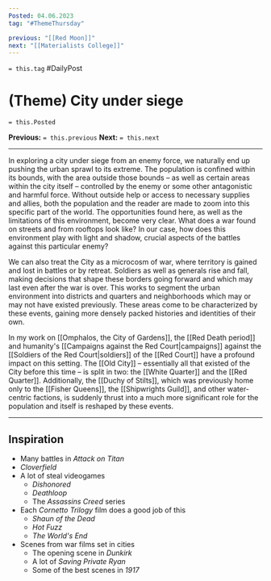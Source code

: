 ```yaml
---
Posted: 04.06.2023
tag: "#ThemeThursday"

previous: "[[Red Moon]]"
next: "[[Materialists College]]"
---
```

`= this.tag` #DailyPost 
# (Theme) City under siege
`= this.Posted`

**Previous:** `= this.previous`
**Next:** `= this.next`

---

In exploring a city under siege from an enemy force, we naturally end up pushing the urban sprawl to its extreme. The population is confined within its bounds, with the area outside those bounds – as well as certain areas within the city itself – controlled by the enemy or some other antagonistic and harmful force. Without outside help or access to necessary supplies and allies, both the population and the reader are made to zoom into this specific part of the world. The opportunities found here, as well as the limitations of this environment, become very clear. What does a war found on streets and from rooftops look like? In our case, how does this environment play with light and shadow, crucial aspects of the battles against this particular enemy?

We can also treat the City as a microcosm of war, where territory is gained and lost in battles or by retreat. Soldiers as well as generals rise and fall, making decisions that shape these borders going forward and which may last even after the war is over. This works to segment the urban environment into districts and quarters and neighborhoods which may or may not have existed previously. These areas come to be characterized by these events, gaining more densely packed histories and identities of their own.

In my work on [[Omphalos, the City of Gardens]], the [[Red Death period]] and humanity's [[Campaigns against the Red Court|campaigns]] against the [[Soldiers of the Red Court|soldiers]] of the [[Red Court]] have a profound impact on this setting. The [[Old City]] – essentially all that existed of the City before this time – is split in two: the [[White Quarter]] and the [[Red Quarter]]. Additionally, the [[Duchy of Stilts]], which was previously home only to the [[Fisher Queens]], the [[Shipwrights Guild]], and other water-centric factions, is suddenly thrust into a much more significant role for the population and itself is reshaped by these events.

---

## Inspiration
- Many battles in *Attack on Titan*
- *Cloverfield*
- A lot of steal videogames
    - *Dishonored*
    - *Deathloop*
    - The *Assassins Creed* series
- Each *Cornetto Trilogy* film does a good job of this
    - *Shaun of the Dead*
    - *Hot Fuzz*
    - *The World's End*
- Scenes from war films set in cities
    - The opening scene in *Dunkirk*
    - A lot of *Saving Private Ryan*
    - Some of the best scenes in *1917*